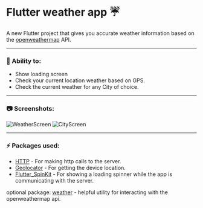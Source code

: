 # Flutter weather app :umbrella:

A new Flutter project that gives you accurate weather information based on the [openweathermap](https://openweathermap.org/current) API.


---


### :muscle: Ability to:
- Show loading screen
- Check your current location weather based on GPS.
- Check the current weather for any City of choice.

---

### :camera: Screenshots:

![WeatherScreen](https://user-images.githubusercontent.com/20473914/121101494-d89bc680-c7f3-11eb-8ccb-a306c39b21ce.jpg)
![CityScreen](https://user-images.githubusercontent.com/20473914/121101505-ddf91100-c7f3-11eb-9939-258e965f1abe.jpg)


---


### :zap: Packages used:
- [HTTP](https://pub.dev/packages/http) - For making http calls to the server.
- [Geolocator](https://pub.dev/packages/geolocator) - For getting the device location.
- [Flutter_SpinKit](https://pub.dev/packages/flutter_spinkit) - For showing a loading spinner while the app is communicating with the server.

optional package: [weather](https://pub.dev/packages/weather) - helpful utility for interacting with the openweathermap api.

